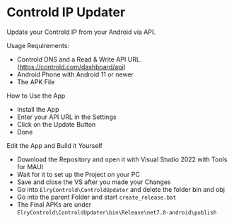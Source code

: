 # Controld IP Updater

Update your Controld IP from your Android via API.

<a name="req">Usage Requirements: </a>
- Controld DNS and a Read & Write API URL. (https://controld.com/dashboard/api)
- Android Phone with Android 11 or newer
- The APK File

<a name="how">How to Use the App</a>
- Install the App
- Enter your API URL in the Settings
- Click on the Update Button
- Done

<a name="edit">Edit the App and Build it Yourself </a>
- Download the Repository and open it with Visual Studio 2022 with Tools for MAUI
- Wait for it to set up the Project on your PC
- Save and close the VS after you made your Changes
- Go into ```ElryControld\ControldUpdater``` and delete the folder bin and obj
- Go into the parent Folder and start ```create_release.bat```
- The Final APKs are under ```ElryControld\ControldUpdater\bin\Release\net7.0-android\publish```
